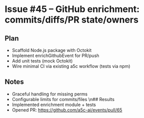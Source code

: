 # Issue #45 – GitHub enrichment: commits/diffs/PR state/owners

## Plan
- Scaffold Node.js package with Octokit
- Implement enrichGithubEvent for PR/push
- Add unit tests (mock Octokit)
- Wire minimal CI via existing a5c workflow (tests via npm)

## Notes
- Graceful handling for missing perms
- Configurable limits for commits/files
\n## Results
- Implemented enrichment module + tests
- Opened PR: https://github.com/a5c-ai/events/pull/65
